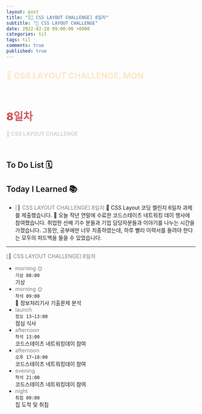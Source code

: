 ```yaml
---
layout: post
title: "[👑 CSS LAYOUT CHALLENGE] 8일차"
subtitle: "👑 CSS LAYOUT CHALLENGE"
date: 2022-02-28 09:00:00 +0900
categories: til
tags: til
comments: true
published: true
---
```


## <span style="color:Bisque;font-size: 22px">👑 CSS LAYOUT CHALLENGE, MON</span>

<br />

# **<span style="font-weight:900;color:indianred">8일차</span>**

**<span style="color:lightgray">👑 CSS LAYOUT CHALLENGE</span>**

<br />

## <span style="font-weight:600">To Do List</span> 🗓

## <span style="font-weight:600">Today I Learned</span> 📚

- <span style="color:gray">[👑 CSS LAYOUT CHALLENGE] 8일차</span>
  👑 CSS Layout 코딩 첼린지 6일차 과제를 제출했습니다.
  💬 오늘 작년 연말에 수료한 코드스테이츠 네트워킹 데이 행사에 참여했습니다. 취업한 선배 기수 분들과 기업 담당자분들과 이야기를 나누는 시간을 가졌습니다. 그동안, 공부에만 너무 치중하였는데, 하루 빨리 이력서를 돌려야 한다는 모두의 피드백을 들을 수 있었습니다.

---

<span style="color:gray">[👑 CSS LAYOUT CHALLENGE] 8일차</span>

- <span style="color:gray">morning 🌞</span> <br>
  `기상 08:00` <br>
  기상
- <span style="color:gray">morning 🌞</span> <br>
  `착석 09:00` <br>
  📖 정보처리기사 기출문제 분석
- <span style="color:gray">launch</span> <br>
  `정오 13~13:00`<br>
  점심 식사
- <span style="color:gray">afternoon</span> <br>
  `착석 13:00`<br>
  코드스테이츠 네트워킹데이 참여
- <span style="color:gray">afternoon</span> <br>
  `오후 17~18:00`<br>
  코드스테이츠 네트워킹데이 참여
- <span style="color:gray">evening</span> <br>
  `착석 21:00`<br>
  코드스테이츠 네트워킹데이 참여
- <span style="color:gray">night</span> <br>
  `취침 00:00`<br>
  집 도착 및 취침

